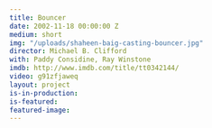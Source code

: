 ```yaml
---
title: Bouncer
date: 2002-11-18 00:00:00 Z
medium: short
img: "/uploads/shaheen-baig-casting-bouncer.jpg"
director: Michael B. Clifford
with: Paddy Considine, Ray Winstone
imdb: http://www.imdb.com/title/tt0342144/
video: g91zfjaweq
layout: project
is-in-production:
is-featured:
featured-image: 
---
```


